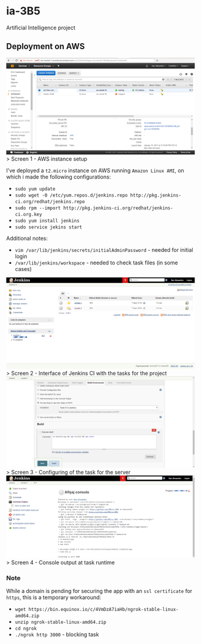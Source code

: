 # ia-3B5
Artificial Intelligence project

## Deployment on AWS

<img src="assets/AWS1.png" alt="AWS instance setup" width="600">
> Screen 1 - AWS instance setup

I've deployed a `t2.micro` instance on AWS running `Amazon Linux AMI`, on which i made the following configurations:
- `sudo yum update`
- `sudo wget -0 /etc/yum.repos.d/jenkins.repo http://pkg.jenkins-ci.org/redhat/jenkins.repo`
- `sudo rpm --import http://pkg.jenkins-ci.org/redhat/jenkins-ci.org.key`
- `sudo yum install jenkins`
- `sudo service jekins start`

Additional notes:
- `vim /var/lib/jenkins/secrets/initialAdminPassword` - needed for initial login
- `/var/lib/jenkins/workspace` - needed to check task files (in some cases)

<img src="assets/jenkins1.png" alt="Jenkins interface" width="600">
> Screen 2 - Interface of Jenkins CI with the tasks for the project

<img src="assets/jenkins2.png" alt="Jenkins task configuration" width="600">
> Screen 3 - Configuring of the task for the server

<img src="assets/jenkins3.png" alt="Jenkins job output" width="600">
> Screen 4 - Console output at task runtime

### Note

While a domain is pending for securing the app with an `ssl certificate` for `https`, this is a temporary workaround:
- `wget https://bin.equinox.io/c/4VmDzA7iaHb/ngrok-stable-linux-amd64.zip`
- `unzip ngrok-stable-linux-amd64.zip`
- `cd ngrok`
- `./ngrok http 3000` - blocking task
